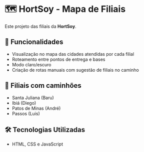 # 🗺️ HortSoy - Mapa de Filiais

Este projeto das filiais da **HortSoy**.

## 📌 Funcionalidades

- Visualização no mapa das cidades atendidas por cada filial
- Roteamento entre pontos de entrega e bases
- Modo claro/escuro
- Criação de rotas manuais com sugestão de filiais no caminho

## 🚚 Filiais com caminhões

- Santa Juliana (Baru)
- Ibiá (Diego)
- Patos de Minas (André)
- Passos (Luis)

## 🛠️ Tecnologias Utilizadas

- HTML, CSS e JavaScript
